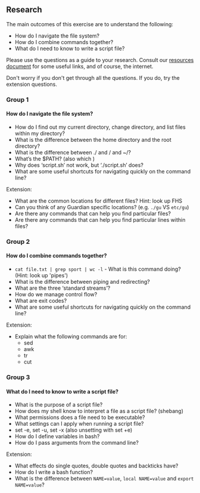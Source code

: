 ## Research

The main outcomes of this exercise are to understand the following:
* How do I navigate the file system?
* How do I combine commands together?
* What do I need to know to write a script file?

Please use the questions as a guide to your research. Consult our [resources document](./resources.md) for some useful links, and of course, the internet.

Don't worry if you don't get through all the questions. If you do, try the extension questions.

### Group 1
#### How do I navigate the file system?
* How do I find out my current directory, change directory, and list files within my directory?
* What is the difference between the home directory and the root directory?
* What is the difference between ./ and / and ~/?
* What’s the $PATH? (also which <cmd>)
* Why does ‘script.sh’ not work, but ‘./script.sh’ does?
* What are some useful shortcuts for navigating quickly on the command line?

Extension:
* What are the common locations for different files? Hint: look up FHS
* Can you think of any Guardian specific locations? (e.g. `./gu` VS `etc/gu`)
* Are there any commands that can help you find particular files?
* Are there any commands that can help you find particular lines within files?

### Group 2
#### How do I combine commands together?
* `cat file.txt | grep sport | wc -l` - What is this command doing? (Hint: look up 'pipes')
* What is the difference between piping and redirecting?
* What are the three ‘standard streams’?
* How do we manage control flow?
* What are exit codes?
* What are some useful shortcuts for navigating quickly on the command line?

Extension:
* Explain what the following commands are for:
  * sed
  * awk
  * tr
  * cut


### Group 3
#### What do I need to know to write a script file?
* What is the purpose of a script file?
* How does my shell know to interpret a file as a script file? (shebang)
* What permissions does a file need to be executable?
* What settings can I apply when running a script file?
* set -e, set -u, set -x (also unsetting with set +e)
* How do I define variables in bash? 
* How do I pass arguments from the command line?

Extension:
* What effects do single quotes, double quotes and backticks have?
* How do I write a bash function?
* What is the difference between `NAME=value`, `local NAME=value` and `export NAME=value`?
